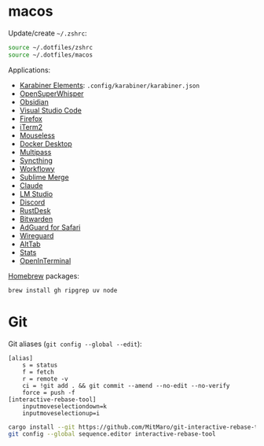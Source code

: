 # macos

Update/create `~/.zshrc`:

```sh
source ~/.dotfiles/zshrc
source ~/.dotfiles/macos
```

Applications:

- [Karabiner Elements](https://karabiner-elements.pqrs.org/): `.config/karabiner/karabiner.json`
- [OpenSuperWhisper](https://github.com/Starmel/OpenSuperWhisper)
- [Obsidian](https://obsidian.md/)
- [Visual Studio Code](https://code.visualstudio.com/)
- [Firefox](https://www.firefox.com/en-US/browsers/desktop/)
- [iTerm2](https://iterm2.com/)
- [Mouseless](https://mouseless.click/)
- [Docker Desktop](https://www.docker.com/products/docker-desktop/)
- [Multipass](https://canonical.com/multipass/install)
- [Syncthing](https://github.com/syncthing/syncthing-macos/releases)
- [Workflowy](https://workflowy.com/download/)
- [Sublime Merge](https://www.sublimemerge.com/)
- [Claude](https://claude.ai/download)
- [LM Studio](https://lmstudio.ai/)
- [Discord](https://discord.com/download)
- [RustDesk](https://rustdesk.com/)
- [Bitwarden](https://apps.apple.com/pl/app/bitwarden/id1352778147?mt=12)
- [AdGuard for Safari](https://apps.apple.com/pl/app/adguard-for-safari/id1440147259?mt=12)
- [Wireguard](https://apps.apple.com/pl/app/wireguard/id1451685025?mt=12)
- [AltTab](https://alt-tab-macos.netlify.app/)
- [Stats](https://github.com/exelban/stats)
- [OpenInTerminal](https://github.com/Ji4n1ng/OpenInTerminal)

[Homebrew](https://brew.sh/) packages:

```sh
brew install gh ripgrep uv node
```

# Git

Git aliases (`git config --global --edit`):

```
[alias]
    s = status
    f = fetch
    r = remote -v
    ci = !git add . && git commit --amend --no-edit --no-verify
    force = push -f
[interactive-rebase-tool]
    inputmoveselectiondown=k
    inputmoveselectionup=i
```

```sh
cargo install --git https://github.com/MitMaro/git-interactive-rebase-tool
git config --global sequence.editor interactive-rebase-tool
```
